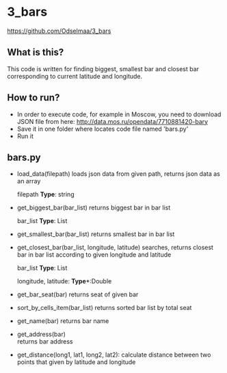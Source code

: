# 3_bars
https://github.com/Odselmaa/3_bars
## What is this?
This code is written for finding biggest, smallest bar
and closest bar corresponding to current latitude and longitude.

## How to run?
- In order to execute code, for example in Moscow, you need to download JSON file from here:
http://data.mos.ru/opendata/7710881420-bary
- Save it in one folder where locates code file named 'bars.py'
- Run it

## bars.py
 - load_data(filepath)
    loads json data from given path, returns json data as an array
    
    filepath
    **Type**: string

- get_biggest_bar(bar_list)
    returns biggest bar in bar list
    
    bar_list
    **Type**: List
    
- get_smallest_bar(bar_list)
    returns smallest bar in bar list
    
- get_closest_bar(bar_list, longitude, latitude)
    searches, returns closest bar in bar list according to given longitude and latitude
    
    bar_list
    **Type**: List
    
    longitude, latitude:
    **Type***:Double
    
- get_bar_seat(bar)
    returns seat of given bar

- sort_by_cells_item(bar_list)
    returns sorted bar list by total seat

- get_name(bar)
    returns bar name

- get_address(bar)  
    returns bar address

- get_distance(long1, lat1, long2, lat2):
    calculate distance between two points that given by latitude and longitude
